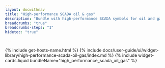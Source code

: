 ```yaml
---
layout: docwithnav
title: "High-performance SCADA oil & gas"
description: "Bundle with high-performance SCADA symbols for oil and gas system"
breadcrumbs: "true"
breadcrumbs-steps: "1"
hidetoc: "true"

---
```

{% include get-hosts-name.html %}
{% include docs/user-guide/ui/widget-library/high-performance-scada-oil-gas/index.md %}
{% include widget-cards.liquid bundleName="high_performance_scada_oil_gas" %}
